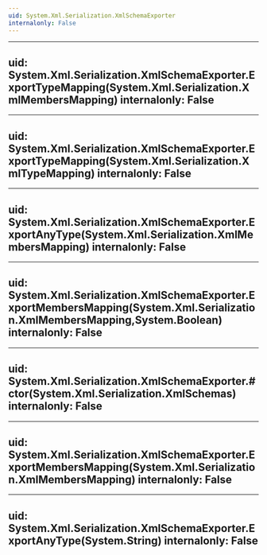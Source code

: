 ```yaml
---
uid: System.Xml.Serialization.XmlSchemaExporter
internalonly: False
---
```


---
uid: System.Xml.Serialization.XmlSchemaExporter.ExportTypeMapping(System.Xml.Serialization.XmlMembersMapping)
internalonly: False
---

---
uid: System.Xml.Serialization.XmlSchemaExporter.ExportTypeMapping(System.Xml.Serialization.XmlTypeMapping)
internalonly: False
---

---
uid: System.Xml.Serialization.XmlSchemaExporter.ExportAnyType(System.Xml.Serialization.XmlMembersMapping)
internalonly: False
---

---
uid: System.Xml.Serialization.XmlSchemaExporter.ExportMembersMapping(System.Xml.Serialization.XmlMembersMapping,System.Boolean)
internalonly: False
---

---
uid: System.Xml.Serialization.XmlSchemaExporter.#ctor(System.Xml.Serialization.XmlSchemas)
internalonly: False
---

---
uid: System.Xml.Serialization.XmlSchemaExporter.ExportMembersMapping(System.Xml.Serialization.XmlMembersMapping)
internalonly: False
---

---
uid: System.Xml.Serialization.XmlSchemaExporter.ExportAnyType(System.String)
internalonly: False
---
